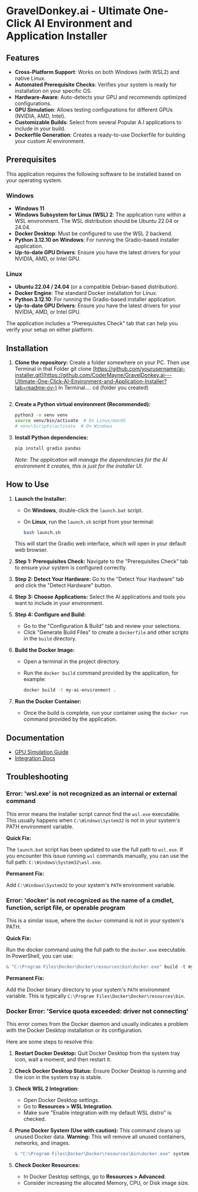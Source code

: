 # GravelDonkey.ai - Ultimate One-Click AI Environment and Application Installer

## Features

- **Cross-Platform Support**: Works on both Windows (with WSL2) and native Linux.
- **Automated Prerequisite Checks**: Verifies your system is ready for installation on your specific OS.
- **Hardware-Aware**: Auto-detects your GPU and recommends optimized configurations.
- **GPU Simulation**: Allows testing configurations for different GPUs (NVIDIA, AMD, Intel).
- **Customizable Builds**: Select from several Popular A.I applications to include in your build.
- **Dockerfile Generation**: Creates a ready-to-use Dockerfile for building your custom AI environment.

## Prerequisites

This application requires the following software to be installed based on your operating system.

### Windows

- **Windows 11**
- **Windows Subsystem for Linux (WSL) 2**: The application runs within a WSL environment. The WSL distribution should be Ubuntu 22.04 or 24.04.
- **Docker Desktop**: Must be configured to use the WSL 2 backend.
- **Python 3.12.10 on Windows**: For running the Gradio-based installer application.
- **Up-to-date GPU Drivers**: Ensure you have the latest drivers for your NVIDIA, AMD, or Intel GPU.

### Linux
- **Ubuntu 22.04 / 24.04** (or a compatible Debian-based distribution).
- **Docker Engine**: The standard Docker installation for Linux.
- **Python 3.12.10**: For running the Gradio-based installer application.
- **Up-to-date GPU Drivers**: Ensure you have the latest drivers for your NVIDIA, AMD, or Intel GPU.

The application includes a "Prerequisites Check" tab that can help you verify your setup on either platform.

## Installation

1. **Clone the repository:**
  Create a folder somewhere on your PC. Then use Terminal in that Folder
   git clone [https://github.com/yourusername/ai-installer.git](https://github.com/CoderMayne/GravelDonkey.ai---Ultimate-One-Click-AI-Environment-and-Application-Installer?tab=readme-ov-)
   In Terminal.... cd (folder you created)
   ```

2. **Create a Python virtual environment (Recommended):**
   ```bash
   python3 -m venv venv
   source venv/bin/activate  # On Linux/macOS
   # venv\Scripts\activate  # On Windows
   ```

3. **Install Python dependencies:**
   ```bash
   pip install gradio pandas
   ```
   *Note: The application will manage the dependencies for the AI environment it creates, this is just for the installer UI.*

## How to Use

1. **Launch the Installer:**
   - On **Windows**, double-click the `launch.bat` script.
   - On **Linux**, run the `launch.sh` script from your terminal:

     ```bash
     bash launch.sh
     ```

   This will start the Gradio web interface, which will open in your default web browser.

2. **Step 1: Prerequisites Check:**
   Navigate to the "Prerequisites Check" tab to ensure your system is configured correctly.

3. **Step 2: Detect Your Hardware:**
   Go to the "Detect Your Hardware" tab and click the "Detect Hardware" button.

4. **Step 3: Choose Applications:**
   Select the AI applications and tools you want to include in your environment.

5. **Step 4: Configure and Build:**
   - Go to the "Configuration & Build" tab and review your selections.
   - Click "Generate Build Files" to create a `Dockerfile` and other scripts in the `build` directory.

6. **Build the Docker Image:**
   - Open a terminal in the project directory.
   - Run the `docker build` command provided by the application, for example:

     ```bash
     docker build -t my-ai-environment .
     ```

7. **Run the Docker Container:**
   - Once the build is complete, run your container using the `docker run` command provided by the application.

## Documentation

- [GPU Simulation Guide](GPU_SIMULATION_README.md)
- [Integration Docs](INTEGRATION_README.md)

## Troubleshooting

### Error: 'wsl.exe' is not recognized as an internal or external command

This error means the installer script cannot find the `wsl.exe` executable. This usually happens when `C:\Windows\System32` is not in your system's PATH environment variable.

**Quick Fix:**

The `launch.bat` script has been updated to use the full path to `wsl.exe`. If you encounter this issue running `wsl` commands manually, you can use the full path: `C:\Windows\System32\wsl.exe`.

**Permanent Fix:**

Add `C:\Windows\System32` to your system's `PATH` environment variable.

### Error: 'docker' is not recognized as the name of a cmdlet, function, script file, or operable program

This is a similar issue, where the `docker` command is not in your system's PATH.

**Quick Fix:**

Run the docker command using the full path to the `docker.exe` executable. In PowerShell, you can use:

```powershell
& "C:\Program Files\Docker\Docker\resources\bin\docker.exe" build -t my-ai-environment .

```

**Permanent Fix:**

Add the Docker binary directory to your system's `PATH` environment variable. This is typically `C:\Program Files\Docker\Docker\resources\bin`.

### Docker Error: 'Service quota exceeded: driver not connecting'

This error comes from the Docker daemon and usually indicates a problem with the Docker Desktop installation or its configuration.

Here are some steps to resolve this:

1. **Restart Docker Desktop:** Quit Docker Desktop from the system tray icon, wait a moment, and then restart it.
2. **Check Docker Desktop Status:** Ensure Docker Desktop is running and the icon in the system tray is stable.
3. **Check WSL 2 Integration:**
   - Open Docker Desktop settings.
   - Go to **Resources > WSL Integration**.
   - Make sure "Enable integration with my default WSL distro" is checked.
4. **Prune Docker System (Use with caution):** This command cleans up unused Docker data. **Warning:** This will remove all unused containers, networks, and images.

   ```powershell
   & "C:\Program Files\Docker\Docker\resources\bin\docker.exe" system prune -a
   ```

5. **Check Docker Resources:**
   - In Docker Desktop settings, go to **Resources > Advanced**.
   - Consider increasing the allocated Memory, CPU, or Disk image size.

<!-- Test Comment -->
